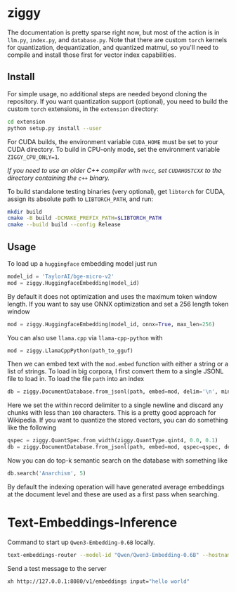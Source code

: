 # ziggy

The documentation is pretty sparse right now, but most of the action is in `llm.py`, `index.py`, and `database.py`. Note that there are custom `torch` kernels for quantization, dequantization, and quantized matmul, so you'll need to compile and install those first for vector index capabilities.

##  Install

For simple usage, no additional steps are needed beyond cloning the repository. If you want quantization support (optional), you need to build the custom `torch` extensions, in the `extension` directory:
```bash
cd extension
python setup.py install --user
```
For CUDA builds, the environment variable `CUDA_HOME` must be set to your CUDA directory. To build in CPU-only mode, set the environment variable `ZIGGY_CPU_ONLY=1`.

*If you need to use an older C++ compiler with `nvcc`, set `CUDAHOSTCXX` to the directory containing the `c++` binary.*

To build standalone testing binaries (very optional), get `libtorch` for CUDA, assign its absolute path to `LIBTORCH_PATH`, and run:
```bash
mkdir build
cmake -B build -DCMAKE_PREFIX_PATH=$LIBTORCH_PATH
cmake --build build --config Release
```

## Usage

To load up a `huggingface` embedding model just run

```python
model_id = 'TaylorAI/bge-micro-v2'
mod = ziggy.HuggingfaceEmbedding(model_id)
```

By default it does not optimization and uses the maximum token window length. If you want to say use ONNX optimization and set a 256 length token window

```python
mod = ziggy.HuggingfaceEmbedding(model_id, onnx=True, max_len=256)
```

You can also use `llama.cpp` via `llama-cpp-python` with
```python
mod = ziggy.LlamaCppPython(path_to_gguf)
```

Then we can embed text with the `mod.embed` function with either a string or a list of strings. To load in big corpora, I first convert them to a single JSONL file to load in. To load the file `path` into an index

```python
db = ziggy.DocumentDatabase.from_jsonl(path, embed=mod, delim='\n', min_len=100)
```

Here we set the within record delimiter to a single newline and discard any chunks with less than `100` characters. This is a pretty good approach for Wikipedia. If you want to quantize the stored vectors, you can do something like the following

```python
qspec = ziggy.QuantSpec.from_width(ziggy.QuantType.qint4, 0.0, 0.1)
db = ziggy.DocumentDatabase.from_jsonl(path, embed=mod, qspec=qspec, delim='\n', min_len=100)
```

Now you can do top-k semantic search on the database with something like

```python
db.search('Anarchism', 5)
```

By default the indexing operation will have generated average embeddings at the document level and these are used as a first pass when searching.

# Text-Embeddings-Inference

Command to start up `Qwen3-Embedding-0.6B` locally.

```bash
text-embeddings-router --model-id "Qwen/Qwen3-Embedding-0.6B" --hostname 127.0.0.1 --port 8080 --max-client-batch-size 32768 --max-batch-tokens 32768
```

Send a test message to the server

```bash
xh http://127.0.0.1:8080/v1/embeddings input="hello world"
```
